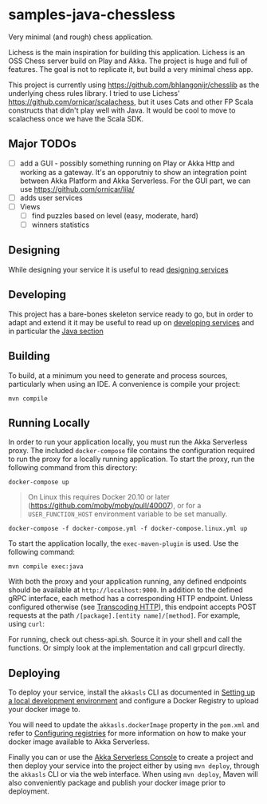 # samples-java-chessless

Very minimal (and rough) chess application.

Lichess is the main inspiration for building this application. Lichess is an OSS Chess server build on Play and Akka. The project is huge and full of features. The goal is not to replicate it, but build a very minimal chess app.

This project is currently using https://github.com/bhlangonijr/chesslib as the underlying chess rules library. I tried to use Lichess' https://github.com/ornicar/scalachess, but it uses Cats and other FP Scala constructs that didn't play well with Java. It would be cool to move to scalachess once we have the Scala SDK.
## Major TODOs

- [ ] add a GUI - possibly something running on Play or Akka Http and working as a gateway. It's an opporutniy to show an integration point between Akka Platform and Akka Serverless. For the GUI part, we can use https://github.com/ornicar/lila/
- [ ] adds user services
- [ ] Views
  - [ ] find puzzles based on level (easy, moderate, hard)
  - [ ] winners statistics

## Designing

While designing your service it is useful to read [designing services](https://developer.lightbend.com/docs/akka-serverless/designing/index.html)


## Developing

This project has a bare-bones skeleton service ready to go, but in order to adapt and
extend it it may be useful to read up on [developing services](https://developer.lightbend.com/docs/akka-serverless/developing/index.html)
and in particular the [Java section](https://developer.lightbend.com/docs/akka-serverless/java-services/index.html)


## Building

To build, at a minimum you need to generate and process sources, particularly when using an IDE.
A convenience is compile your project:

```
mvn compile
```


## Running Locally

In order to run your application locally, you must run the Akka Serverless proxy. The included `docker-compose` file contains the configuration required to run the proxy for a locally running application. To start the proxy, run the following command from this directory:


```
docker-compose up
```


> On Linux this requires Docker 20.10 or later (https://github.com/moby/moby/pull/40007),
> or for a `USER_FUNCTION_HOST` environment variable to be set manually.

```
docker-compose -f docker-compose.yml -f docker-compose.linux.yml up
```

To start the application locally, the `exec-maven-plugin` is used. Use the following command:

```
mvn compile exec:java
```

With both the proxy and your application running, any defined endpoints should be available at `http://localhost:9000`. In addition to the defined gRPC interface, each method has a corresponding HTTP endpoint. Unless configured otherwise (see [Transcoding HTTP](https://docs.lbcs.dev/js-services/proto.html#_transcoding_http)), this endpoint accepts POST requests at the path `/[package].[entity name]/[method]`. For example, using `curl`:

For running, check out chess-api.sh. Source it in your shell and call the functions. Or simply look at the implementation and call grpcurl directly.

## Deploying

To deploy your service, install the `akkasls` CLI as documented in
[Setting up a local development environment](https://developer.lightbend.com/docs/akka-serverless/getting-started/set-up-development-env.html)
and configure a Docker Registry to upload your docker image to.

You will need to update the `akkasls.dockerImage` property in the `pom.xml` and refer to
[Configuring registries](https://developer.lightbend.com/docs/akka-serverless/deploying/registries.html)
for more information on how to make your docker image available to Akka Serverless.

Finally you can or use the [Akka Serverless Console](https://console.akkaserverless.com)
to create a project and then deploy your service into the project either by using `mvn deploy`,
through the `akkasls` CLI or via the web interface. When using `mvn deploy`, Maven will also
conveniently package and publish your docker image prior to deployment.
